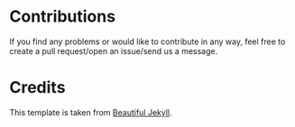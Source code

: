 # Contributions

If you find any problems or would like to contribute in any way, feel free to create a pull request/open an issue/send us a message.

# Credits

This template is taken from [Beautiful Jekyll](https://beautifuljekyll.com/).